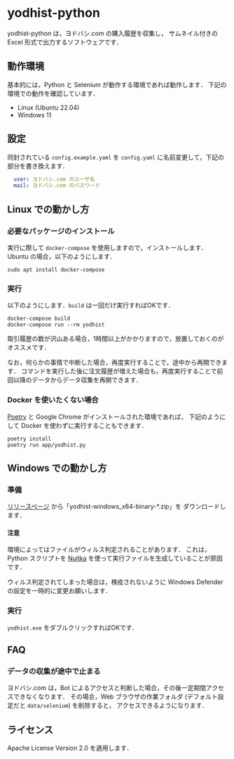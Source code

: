 # yodhist-python

yodhist-python は，ヨドバシ.com の購入履歴を収集し，
サムネイル付きの Excel 形式で出力するソフトウェアです．

## 動作環境

基本的には，Python と Selenium が動作する環境であれば動作します．
下記の環境での動作を確認しています．

- Linux (Ubuntu 22.04)
- Windows 11

## 設定

同封されている `config.example.yaml` を `config.yaml` に名前変更して，下記の部分を書き換えます．

```yaml:config.yaml
  user: ヨドバシ.com のユーザ名
  mail: ヨドバシ.com のパスワード
```

## Linux での動かし方

### 必要なパッケージのインストール

実行に際して `docker-compose` を使用しますので，インストールします．
Ubuntu の場合，以下のようにします．

```
sudo apt install docker-compose
```
### 実行

以下のようにします．`build` は一回だけ実行すればOKです．

```
docker-compose build
docker-compose run --rm yodhist
```

取引履歴の数が沢山ある場合，1時間以上がかかりますので，放置しておくのがオススメです．

なお，何らかの事情で中断した場合，再度実行することで，途中から再開できます．
コマンドを実行した後に注文履歴が増えた場合も，再度実行することで前回以降のデータからデータ収集を再開できます．

### Docker を使いたくない場合

[Poetry](https://python-poetry.org/) と Google Chrome がインストールされた環境であれば，
下記のようにして Docker を使わずに実行することもできます．

```
poetry install
poetry run app/yodhist.py
```

## Windows での動かし方

### 準備

[リリースページ](https://github.com/kimata/yodhist-python/releases) から「yodhist-windows_x64-binary-*.zip」を
ダウンロードします．

#### 注意

環境によってはファイルがウィルス判定されることがあります．
これは，Python スクリプトを [Nuitka](https://nuitka.net/) を使って実行ファイルを生成していることが原因です．

ウィルス判定されてしまった場合は，検疫されないように Windows Defender の設定を一時的に変更お願いします．

### 実行

`yodhist.exe` をダブルクリックすればOKです．


## FAQ

### データの収集が途中で止まる

ヨドバシ.com は，Bot によるアクセスと判断した場合，その後一定期間アクセスできなくなります．
その場合，Web ブラウザの作業フォルダ (デフォルト設定だと `data/selenium`) を削除すると，
アクセスできるようになります．

## ライセンス

Apache License Version 2.0 を適用します．
